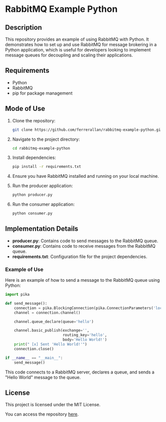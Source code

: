 
# RabbitMQ Example Python

## Description

This repository provides an example of using RabbitMQ with Python. It demonstrates how to set up and use RabbitMQ for message brokering in a Python application, which is useful for developers looking to implement message queues for decoupling and scaling their applications.

## Requirements

- Python
- RabbitMQ
- pip for package management

## Mode of Use

1. Clone the repository:
   ```bash
   git clone https://github.com/ferrerallan/rabbitmq-example-python.git
   ```
2. Navigate to the project directory:
   ```bash
   cd rabbitmq-example-python
   ```
3. Install dependencies:
   ```bash
   pip install -r requirements.txt
   ```
4. Ensure you have RabbitMQ installed and running on your local machine.

5. Run the producer application:
   ```bash
   python producer.py
   ```

6. Run the consumer application:
   ```bash
   python consumer.py
   ```

## Implementation Details

- **producer.py**: Contains code to send messages to the RabbitMQ queue.
- **consumer.py**: Contains code to receive messages from the RabbitMQ queue.
- **requirements.txt**: Configuration file for the project dependencies.

### Example of Use

Here is an example of how to send a message to the RabbitMQ queue using Python:

```python
import pika

def send_message():
    connection = pika.BlockingConnection(pika.ConnectionParameters('localhost'))
    channel = connection.channel()

    channel.queue_declare(queue='hello')

    channel.basic_publish(exchange='',
                          routing_key='hello',
                          body='Hello World!')
    print(" [x] Sent 'Hello World!'")
    connection.close()

if __name__ == "__main__":
    send_message()
```

This code connects to a RabbitMQ server, declares a queue, and sends a "Hello World" message to the queue.

## License

This project is licensed under the MIT License.

You can access the repository [here](https://github.com/ferrerallan/rabbitmq-example-python).
